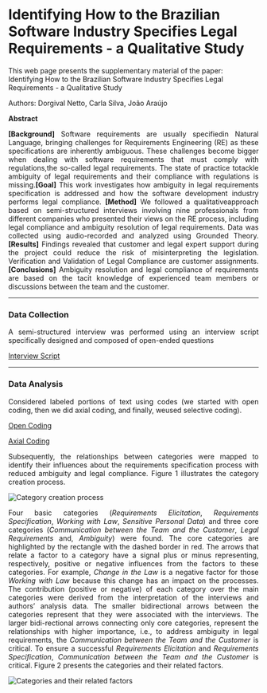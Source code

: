 # Identifying How to the Brazilian Software Industry Specifies Legal Requirements - a Qualitative Study

This web page presents the supplementary material of the paper: Identifying How to the Brazilian Software Industry Specifies Legal Requirements - a Qualitative Study

Authors: Dorgival Netto, Carla Silva, João Araújo
<html>
<b>Abstract</b>
<p align="justify">
<b>[Background]</b> Software requirements are usually specifiedin Natural Language, bringing challenges for Requirements Engineering (RE) as these specifications are inherently ambiguous. These challenges become bigger when dealing with software requirements that must comply with regulations,the so-called legal requirements. The state of practice totackle ambiguity of legal requirements and their compliance with regulations is missing.<b>[Goal]</b> This work investigates how ambiguity in legal requirements specification is addressed and how the software development industry performs legal compliance. <b>[Method]</b> We followed a qualitativeapproach based on semi-structured interviews involving nine professionals from different companies who presented their views on the RE process, including legal compliance and ambiguity resolution of legal requirements. Data was collected using audio-recorded and analyzed using Grounded Theory.<b>[Results]</b> Findings revealed that customer and legal expert support during the project could reduce the risk of misinterpreting the legislation. Verification and Validation of Legal Compliance are customer assignments.<b>[Conclusions]</b> Ambiguity resolution and legal compliance of requirements are based on the tacit knowledge of experienced team members or discussions between the team and the customer.</p>
  
<hr size="7">
  
  <h3>Data Collection</h3>
  
  <p align="justify"> A semi-structured interview was performed using an interview script specifically designed and composed of open-ended questions</p>

<a href="https://github.com/dorgivalnetto/sbes19/blob/gh-pages/SupplementaryMaterial-SBES_2019.pdf">Interview Script </a>

<hr size="7">
  
  <h3>Data Analysis</h3>
  
  <p align="justify"> Considered labeled portions of text using codes (we started with open coding, then we did axial coding, and finally, weused selective coding). </p>

<a href="https://github.com/dorgivalnetto/sbes19/blob/gh-pages/open%20coding.xls"> Open Coding </a>

<a href="https://github.com/dorgivalnetto/sbes19/blob/gh-pages/axial%20coding.xls"> Axial Coding </a>

<p align="justify"> Subsequently, the relationships between categories were mapped to identify their influences about the requirements specification process with reduced ambiguity and legal compliance. Figure 1 illustrates the category creation process.</p>

<img src="https://github.com/dorgivalnetto/sbes19/blob/gh-pages/categorias.jpg" alt="Category creation process">

<p align="justify"> Four basic categories (<i>Requirements Elicitation</i>, <i>Requirements Specification</i>, <i>Working with Law</i>, <i>Sensitive Personal Data</i>) and three core categories (<i>Communication between the Team and the Customer</i>, <i>Legal Requirements</i> and, <i>Ambiguity</i>) were found. The core categories are highlighted by the rectangle with the dashed border in red. The arrows that relate a factor to a category have a signal plus or minus representing, respectively, positive or negative influences from the factors to these categories. For example, <i>Change in the Law</i> is a negative factor for those <i>Working with Law</i> because this change has an impact on the processes. The contribution (positive or negative) of each category over the main categories were derived from the interpretation of the interviews and authors’ analysis data. The smaller bidirectional arrows between the categories represent that they were associated with the interviews. The larger bidi-rectional arrows connecting only core categories, represent the relationships with higher importance, i.e., to address ambiguity in legal requirements, the <i>Communication between the Team and the Customer</i> is critical. To ensure a successful <i>Requirements Elicitation</i> and <i>Requirements Specification</i>, <i>Communication between the Team and the Customer</i> is critical. Figure 2 presents the categories and their related factors. </p>

<img src="https://github.com/dorgivalnetto/sbes19/blob/gh-pages/artigo_SBES.png" alt="Categories and their related factors">

</html>
